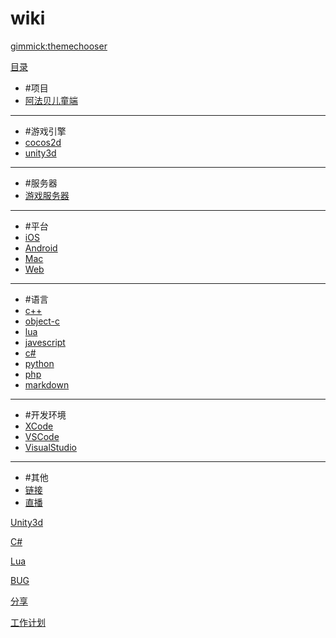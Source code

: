 # wiki

[gimmick:themechooser](主题)

[目录]()

* #项目
* [阿法贝儿童端](wiki/项目/阿法贝儿童端/index.md)
 - - -
* #游戏引擎
* [cocos2d](wiki/游戏引擎/cocos2d/cocos2d.md)
* [unity3d](wiki/游戏引擎/unity3d/unity3d.md)
 - - -
* #服务器
* [游戏服务器](wiki/游戏服务器/游戏服务器.md)
 - - -
* #平台
* [iOS](wiki/平台/ios/ios.md)
* [Android](wiki/平台/android/android.md)
* [Mac](wiki/平台/mac/mac.md)
* [Web](wiki/平台/web/web.md)
 - - -
* #语言
* [c++](wiki/语言/cpp/cpp.md)
* [object-c](wiki/语言/oc/oc.md)
* [lua](wiki/语言/lua/lua.md)
* [javescript](wiki/语言/js/js.md)
* [c#](wiki/语言/cshap/cshap.md)
* [python](wiki/语言/python/python.md)
* [php](wiki/语言/php/php.md)
* [markdown](wiki/语言/markdown/markdown.md)
- - -
* #开发环境
* [XCode](wiki/开发环境/xcode.md)
* [VSCode](wiki/开发环境/vscode.md)
* [VisualStudio](wiki/开发环境/visualstudio.md)
- - -
* #其他
* [链接](wiki/其他/link.md)
* [直播](wiki/直播.md)

[Unity3d](wiki/游戏引擎/unity3d/unity3d.md)

[C#](wiki/语言/cshap/cshap.md)

[Lua](wiki/语言/lua/lua.md)

[BUG](wiki/工作日常/bug.md)

[分享](wiki/工作日常/分享.md)

[工作计划](wiki/工作日常/工作计划.md)